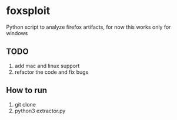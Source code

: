 # foxsploit
Python script to analyze firefox artifacts, for now this works only for windows
## TODO
1) add mac and linux support
2) refactor the code and fix bugs

## How to run
1) git clone
2) python3 extractor.py
   
